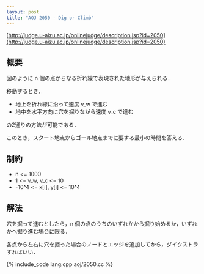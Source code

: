 ```yaml
---
layout: post
title: "AOJ 2050 - Dig or Climb"
---
```

[http://judge.u-aizu.ac.jp/onlinejudge/description.jsp?id=2050](http://judge.u-aizu.ac.jp/onlinejudge/description.jsp?id=2050)

## 概要
図のように n 個の点からなる折れ線で表現された地形が与えられる．

移動するとき，

- 地上を折れ線に沿って速度 v_w で進む
- 地中を水平方向に穴を掘りながら速度 v_c で進む

の2通りの方法が可能である．

このとき，スタート地点からゴール地点までに要する最小の時間を答える．

## 制約
- n <= 1000
- 1 <= v_w, v_c <= 10
- -10^4 <= x[i], y[i] <= 10^4

## 解法
穴を掘って進むとしたら，n 個の点のうちのいずれかから掘り始めるか，いずれかへ掘り進む場合に限る．

各点から左右に穴を掘った場合のノードとエッジを追加してから，ダイクストラすればいい．

{% include_code lang:cpp aoj/2050.cc %}
